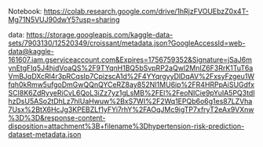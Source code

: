 Notebook: 
https://colab.research.google.com/drive/1hRjzFVOUEbzZ0x4T-Mg71N5VUJ90dwY5?usp=sharing

data:
https://storage.googleapis.com/kaggle-data-sets/7903130/12520349/croissant/metadata.json?GoogleAccessId=web-data@kaggle-161607.iam.gserviceaccount.com&Expires=1756759352&Signature=jSaJ6mynEtgFIq5J4hjdVoaQS%2F9TYqnH1BQ5bSvpRP2aQwl2MnIZ6F3RrK1TuT6aVmBJqDXcRl4r3pRCqsIp7CpizscA1d%2F4YYqrgyyDlDqAV%2FxsyFzgeu1Wfqh0kRmw5ufgoDmGwQQnQYCeRZ8ay852NI1MU6ip%2FR4HRPpAiSUGdfxSCI8K6ZdRyyeRiCvL6QoL3iZz7yz1gLsMB%2FEl%2FeoNICie9pYuIA5PQ3tdIhzDsU5ASo2tDhLz7hlUaHwuw%2BxS7WI%2F2Wq1EPQb6o6g1es87LZVha7Usx%2BtX6HcJg3KPEBZLf1yFYi7rhY%2FAOqJMc9igTP7xfryT2eAx9VXnw%3D%3D&response-content-disposition=attachment%3B+filename%3Dhypertension-risk-prediction-dataset-metadata.json
